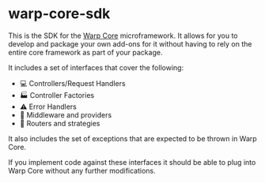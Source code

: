 # warp-core-sdk
This is the SDK for the [Warp Core](https://github.com/gordonmcvey/warp-core-php) microframework.  It allows for you to develop and package your own add-ons for it without having to rely on the entire core framework as part of your package.  

It includes a set of interfaces that cover the following:
* 💻 Controllers/Request Handlers
* 🏭 Controller Factories
* ⚠️ Error Handlers
* 🧰 Middleware and providers
* 🔀 Routers and strategies

It also includes the set of exceptions that are expected to be thrown in Warp Core.

If you implement code against these interfaces it should be able to plug into Warp Core without any further modifications.

